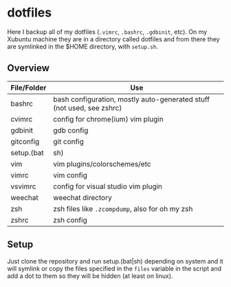# dotfiles

Here I backup all of my dotfiles (`.vimrc`, `.bashrc`, `.gdbinit`, etc). On my
Xubuntu machine they are in a directory called dotfiles and from there they are
symlinked in the $HOME directory, with `setup.sh`.


## Overview

File/Folder	 | Use
---------------- | ---
bashrc		 | bash configuration, mostly auto-generated stuff (not used, see zshrc)
cvimrc		 | config for chrome(ium) vim plugin
gdbinit		 | gdb config
gitconfig	 | git config
setup.(bat|sh)	 | script to set everything up (see Setup)
vim		 | vim plugins/colorschemes/etc
vimrc		 | vim config
vsvimrc		 | config for visual studio vim plugin
weechat		 | weechat directory
zsh		 | zsh files like `.zcompdump`, also for oh my zsh
zshrc		 | zsh config

## Setup

Just clone the repository and run setup.(bat|sh) depending on system and it will
symlink or copy the files specified in the `files` variable in the script and
add a dot to them so they will be hidden (at least on linux).

